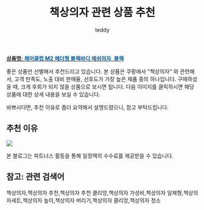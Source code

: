 ﻿---
layout: post
title:  "책상의자 관련 상품 추천"
author: teddy
categories: [ 가구/인테리어 ]
tags: [책상의자,책상의자 추천,책상의자 추천 클리앙,책상의자 가성비,책상의자 일체형,책상의자세트,책상의자 높이,책상의자 버리기,책상의자 클리앙,책상의자 청소]
image: https://static.coupangcdn.com/image/product/image/vendoritem/2019/02/14/3016767190/f4852490-8094-4d1c-a417-9a477b830c06.jpg 
description: "쿠팡에서 책상의자 관련 상품으로 가장 고객 선호도가 높은 제품 중 하나입니다."
---

<a href="https://link.coupang.com/re/AFFSDP?lptag=AF7868842&pageKey=2420328&itemId=11141271&vendorItemId=3016767190&traceid=V0-153-9feb4447c8714c7b"><b>상품명: <font color='#01579B'>체어클럽 M2 헤더형 블랙바디 메쉬의자, 블랙</font></b></a>

좋은 상품만 선별해서 추천드리고 있습니다.
본 상품은 쿠팡에서 "책상의자" 와 관련해서, 고객 만족도, 노출 대비 판매율, 선호도가 가장 높은 제품 중의 하나입니다.
구매하셨을 때, 크게 후회가 되지 않을 상품으로 보시면 됩니다. 
다음 이미지를 클릭하시면 해당 상품에 대한 상세 내용을 보실 수 있습니다.

바쁘시다면, 추천 이유로 좀더 요약해서 설명드렸으니, 참고 부탁드립니다.

## 추천 이유 

<a href="https://link.coupang.com/re/AFFSDP?lptag=AF7868842&pageKey=2420328&itemId=11141271&vendorItemId=3016767190&traceid=V0-153-9feb4447c8714c7b"><img src="https://thumbnail6.coupangcdn.com/thumbnails/remote/q89/image/product/content/vendorItem/2018/05/31/11141269/795056db-dce9-4789-837c-c6c9fe9bfa7d.jpg"></a> 

본 블로그는 파트너스 활동을 통해 일정액의 수수료를 제공받을 수 있습니다.

## 참고: 관련 검색어    
책상의자,책상의자 추천,책상의자 추천 클리앙,책상의자 가성비,책상의자 일체형,책상의자세트,책상의자 높이,책상의자 버리기,책상의자 클리앙,책상의자 청소